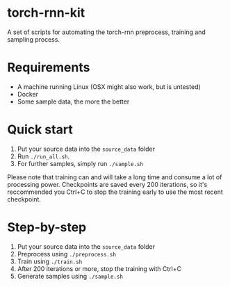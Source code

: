 # torch-rnn-kit
A set of scripts for automating the torch-rnn preprocess, training and sampling process.

# Requirements
* A machine running Linux (OSX might also work, but is untested)
* Docker
* Some sample data, the more the better

# Quick start
1. Put your source data into the `source_data` folder
2. Run `./run_all.sh`. 
3. For further samples, simply run `./sample.sh`

Please note that training can and will take a long time and consume a lot of processing power. Checkpoints are saved every 200 iterations, so it's reccommended you Ctrl+C to stop the training early to use the most recent checkpoint.

# Step-by-step
1. Put your source data into the `source_data` folder
2. Preprocess using `./preprocess.sh`
3. Train using `./train.sh`
4. After 200 iterations or more, stop the training with Ctrl+C
5. Generate samples using `./sample.sh`
